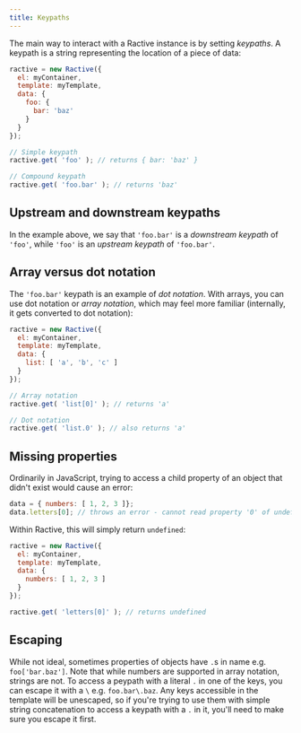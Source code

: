```yaml
---
title: Keypaths
---
```

The main way to interact with a Ractive instance is by setting *keypaths*. A keypath is a string representing the location of a piece of data:

```js
ractive = new Ractive({
  el: myContainer,
  template: myTemplate,
  data: {
    foo: {
      bar: 'baz'
    }
  }
});

// Simple keypath
ractive.get( 'foo' ); // returns { bar: 'baz' }

// Compound keypath
ractive.get( 'foo.bar' ); // returns 'baz'
```

## Upstream and downstream keypaths

In the example above, we say that `'foo.bar'` is a *downstream keypath* of `'foo'`, while `'foo'` is an *upstream keypath* of `'foo.bar'`.

## Array versus dot notation

The `'foo.bar'` keypath is an example of *dot notation*. With arrays, you can use dot notation or *array notation*, which may feel more familiar (internally, it gets converted to dot notation):

```js
ractive = new Ractive({
  el: myContainer,
  template: myTemplate,
  data: {
    list: [ 'a', 'b', 'c' ]
  }
});

// Array notation
ractive.get( 'list[0]' ); // returns 'a'

// Dot notation
ractive.get( 'list.0' ); // also returns 'a'
```

## Missing properties

Ordinarily in JavaScript, trying to access a child property of an object that didn't exist would cause an error:

```js
data = { numbers: [ 1, 2, 3 ]};
data.letters[0]; // throws an error - cannot read property '0' of undefined
```

Within Ractive, this will simply return `undefined`:

```js
ractive = new Ractive({
  el: myContainer,
  template: myTemplate,
  data: {
    numbers: [ 1, 2, 3 ]
  }
});

ractive.get( 'letters[0]' ); // returns undefined
```

## Escaping

While not ideal, sometimes properties of objects have `.`s in name e.g. `foo['bar.baz']`. Note that while numbers are supported in array notation, strings are not. To access a peypath with a literal `.` in one of the keys, you can escape it with a `\` e.g. `foo.bar\.baz`. Any keys accessible in the template will be unescaped, so if you're trying to use them with simple string concatenation to access a keypath with a `.` in it, you'll need to make sure you escape it first.
